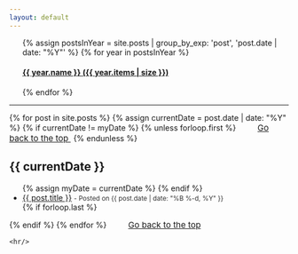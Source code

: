 ```yaml
---
layout: default
---
```


<ul class="taxonomy__index">
  {% assign postsInYear = site.posts | group_by_exp: 'post', 'post.date | date: "%Y"' %}
  {% for year in postsInYear %}
  <h4>
    <a href="#{{ year.name }}">
        <strong>{{ year.name }}</strong> <span class="taxonomy__count">({{ year.items | size }})</span>
    </a>
  </h4>
  {% endfor %}
</ul>
 <!--  </div>-->
<hr/> <!-- margin-top and margin-bottom in main.css -->

{% for post in site.posts %}
       {% assign currentDate = post.date | date: "%Y" %}
       {% if currentDate != myDate %}
           {% unless forloop.first %}
          </ul>
          <a href="#top" class="btn btn-default" style="font-size: 15px; padding: 0px 5px; margin-left: 30px">
          <span class="fa fa-refresh" aria-hidden="true"></span> Go back to the top
          </a> 
          {% endunless %}
           <h2 id="{{ currentDate }}"> {{ currentDate }}</h2> <!-- I added new class -->
           <ul>
            {% assign myDate = currentDate %}
            {% endif %}
          <li>
          <a href="{{ post.url }}">{{ post.title }}</a>
          <small class="post-meta" style="color: #313131;"> - Posted on {{ post.date | date: "%B %-d, %Y" }}</small>
        </li>
       {% if forloop.last %}
      </ul>
      {% endif %}
   {% endfor %}
   <a href="#top" class="btn btn-default" style="font-size: 15px; padding: 0px 5px; margin-left: 30px">
      <span class="fa fa-refresh" aria-hidden="true"></span> Go back to the top
      </a> 
 
    <hr/>

